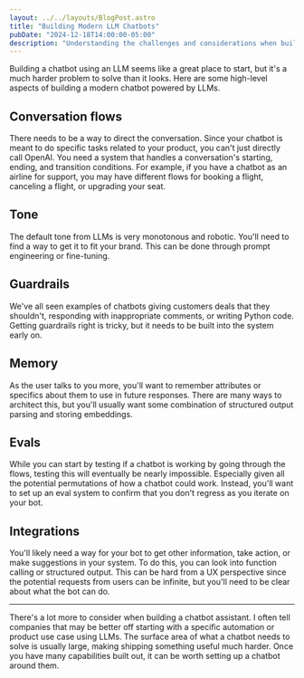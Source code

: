 ```yaml
---
layout: ../../layouts/BlogPost.astro
title: "Building Modern LLM Chatbots"
pubDate: "2024-12-18T14:00:00-05:00"
description: "Understanding the challenges and considerations when building LLM-powered chatbots."
---
```


Building a chatbot using an LLM seems like a great place to start, but it's a much harder problem to solve than it looks. Here are some high-level aspects of building a modern chatbot powered by LLMs.

## Conversation flows
There needs to be a way to direct the conversation. Since your chatbot is meant to do specific tasks related to your product, you can't just directly call OpenAI. You need a system that handles a conversation's starting, ending, and transition conditions. For example, if you have a chatbot as an airline for support, you may have different flows for booking a flight, canceling a flight, or upgrading your seat.

## Tone
The default tone from LLMs is very monotonous and robotic. You'll need to find a way to get it to fit your brand. This can be done through prompt engineering or fine-tuning.

## Guardrails
We've all seen examples of chatbots giving customers deals that they shouldn't, responding with inappropriate comments, or writing Python code. Getting guardrails right is tricky, but it needs to be built into the system early on.

## Memory
As the user talks to you more, you'll want to remember attributes or specifics about them to use in future responses. There are many ways to architect this, but you'll usually want some combination of structured output parsing and storing embeddings.

## Evals
While you can start by testing if a chatbot is working by going through the flows, testing this will eventually be nearly impossible. Especially given all the potential permutations of how a chatbot could work. Instead, you'll want to set up an eval system to confirm that you don't regress as you iterate on your bot.

## Integrations
You'll likely need a way for your bot to get other information, take action, or make suggestions in your system. To do this, you can look into function calling or structured output. This can be hard from a UX perspective since the potential requests from users can be infinite, but you'll need to be clear about what the bot can do.

---

There's a lot more to consider when building a chatbot assistant. I often tell companies that may be better off starting with a specific automation or product use case using LLMs. The surface area of what a chatbot needs to solve is usually large, making shipping something useful much harder. Once you have many capabilities built out, it can be worth setting up a chatbot around them.
